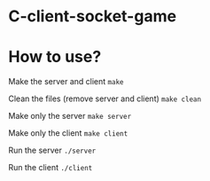 # C-client-socket-game

# How to use?

Make the server and client
`make`

Clean the files (remove server and client)
`make clean`

Make only the server
`make server`

Make only the client
`make client`

Run the server
`./server`

Run the client
`./client`
